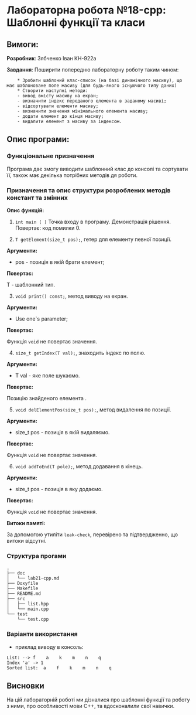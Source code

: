 # Лабораторна робота №18-cpp: Шаблонні функції та класи  

## Вимоги:

**Розробник**: Зябченко Іван КН-922а

**Завдання**:  Поширити попередню лабораторну роботу таким чином:
```
    * Зробити шаблоний клас-список (на базі динамічного масиву), що має шаблоноване поле масиву (для будь-якого існуючого типу даних)
    * Створити наступні методи:
    - вивод вмісту масиву на екран;
    - визначити індекс переданого елемента в заданому масиві;
    - відсортувати елементи масиву;
    - визначити значення мінімального елемента масиву;
    - додати елемент до кінця масиву;
    - видалити елемент з масиву за індексом.
```
## Опис програми:

### Функціональне призначення

Програма дає змогу виводити шаблонний клас до консолі та сортувати її, також має декілька потрібних методів дя роботи.

### Призначення та опис структури розроблених методів констант та змінних

**Опис функцій:**
1. `int main ( )` Точка входу в програму. Демонстрація рішення. Повертає: код помилки 0.


2. `T getElement(size_t pos);`, гетер для елементу певної позиції.

**Аргументи:**

* pos - позиція в якій брати елемент;

**Повертає:**

T - шаблонний тип.

3. `void print() const;`, метод виводу на екран.

**Аргументи:**

* Use one`s parameter;

**Повертає:**

Функція `void` не повертає значення.

4. `size_t getIndex(T val);`, знаходить індекс по полю. 

**Аргументи:**

* T val - яке поле шукаємо.

**Повертає:**

Позицію знайденого елемента .

5. `void delElementPos(size_t pos);`, метод видалення по позиції.

**Аргументи:**

*  size_t pos - позиція в якій видаляємо.

**Повертає:**

Функція `void` не повертає значення.

6. `void addToEnd(T pole);`, метод додавання в кінець.

**Аргументи:**

* size_t pos - позиція в яку додаємо.

**Повертає:**

Функція `void` не повертає значення.

**Витоки памяті:**

За допомогою утиліти `leak-check`, перевірено та підтвердженно, що витоки відсутні.

### Структура прогами
```
.
├── doc
│   └── lab21-cpp.md
├── Doxyfile
├── Makefile
├── README.md
├── src
│   ├── list.hpp
│   └── main.cpp
└── test
    └── test.cpp
```

### Варіанти використання

- приклад виводу в консоль:

```
List: --> f    a    k    m    n    q
Index 'a' -> 1
Sorted list:  a    f    k    m    n    q
```
## Висновки

На цій лабораторній роботі ми дізналися про шаблонні функції та роботу з ними, про особливості мови С++, та вдосконалили свої навички.

